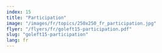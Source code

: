 ```yaml
---
index: 15
title: "Participation"
image: "/images/fr/topics/250x250_fr_participation.jpg"
flyer: "/flyers/fr/goleft15-participation.pdf"
slug: "goleft15-participation"
lang: fr
---
```

